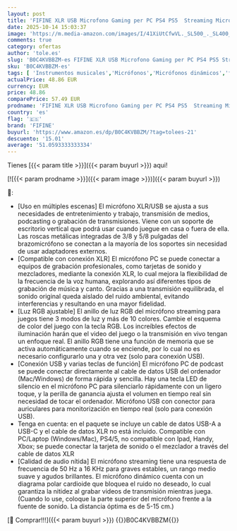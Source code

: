 ```yaml
---
layout: post
title: 'FIFINE XLR USB Microfono Gaming per PC PS4 PS5  Streaming Micrófono de Dinámico per Podcast Studio para Estudio Grabación'
date: 2025-10-14 15:03:37
image: 'https://m.media-amazon.com/images/I/41XiUtCfwVL._SL500_._SL400_.jpg'
comments: true
category: ofertas
author: 'tole.es'
slug: 'B0C4KVBBZM-es FIFINE XLR USB Microfono Gaming per PC PS4 PS5 Streaming...'
sku: 'B0C4KVBBZM-es'
tags: [ 'Instrumentos musicales','Micrófonos','Micrófonos dinámicos','fifine','ps4','ps5','🇪🇸', ]
actualPrice: 48.86 EUR
currency: EUR
price: 48.86
comparePrice: 57.49 EUR
prodname: 'FIFINE XLR USB Microfono Gaming per PC PS4 PS5  Streaming Micrófono de Dinámico per Podcast Studio para Estudio Grabación'
country: 'es'
flag: '🇪🇸'
brand: 'FIFINE'
buyurl: 'https://www.amazon.es/dp/B0C4KVBBZM/?tag=tolees-21'
descuento: '15.01'
average: '51.0593333333334'
---
```


Tienes [{{< param title >}}]({{< param buyurl >}}) aqui!

[![{{< param prodname >}}]({{< param image >}})]({{< param buyurl >}})

🔎:

- [Uso en múltiples escenas] El micrófono XLR/USB se ajusta a sus necesidades de entretenimiento y trabajo, transmisión de medios, podcasting o grabación de transmisiones. Viene con un soporte de escritorio vertical que podrá usar cuando juegue en casa o fuera de ella. Las roscas metálicas integradas de 3/8 y 5/8 pulgadas del brazomicrófono se conectan a la mayoría de los soportes sin necesidad de usar adaptadores externos.
- [Compatible con conexión XLR] El micrófono PC se puede conectar a equipos de grabación profesionales, como tarjetas de sonido y mezcladores, mediante la conexión XLR, lo cual mejora la flexibilidad de la frecuencia de la voz humana, explorando así diferentes tipos de grabación de música y canto. Gracias a una transmisión equilibrada, el sonido original queda aislado del ruido ambiental, evitando interferencias y resultando en una mayor fidelidad.
- [Luz RGB ajustable] El anillo de luz RGB del micrófono streaming para juegos tiene 3 modos de luz y más de 10 colores. Cambie el esquema de color del juego con la tecla RGB. Los increíbles efectos de iluminación harán que el video del juego o la transmisión en vivo tengan un enfoque real. El anillo RGB tiene una función de memoria que se activa automáticamente cuando se enciende, por lo cual no es necesario configurarlo una y otra vez (solo para conexión USB).
- [Conexión USB y varias teclas de función] El micrófono PC de podcast se puede conectar directamente al cable de datos USB del ordenador (Mac/Windows) de forma rápida y sencilla. Hay una tecla LED de silencio en el micrófono PC para silenciarlo rápidamente con un ligero toque, y la perilla de ganancia ajusta el volumen en tiempo real sin necesidad de tocar el ordenador. Micrófono USB con conector para auriculares para monitorización en tiempo real (solo para conexión USB).
- Tenga en cuenta: en el paquete se incluye un cable de datos USB-A a USB-C y el cable de datos XLR no está incluido. Compatible con PC/Laptop (Windows/Mac), PS4/5, no compatible con Ipad, Handy, Xbox; se puede conectar la tarjeta de sonido o el mezclador a través del cable de datos XLR
- [Calidad de audio nítida] El micrófono streaming tiene una respuesta de frecuencia de 50 Hz a 16 KHz para graves estables, un rango medio suave y agudos brillantes. El micrófono dinámico cuenta con un diagrama polar cardioide que bloquea el ruido no deseado, lo cual garantiza la nitidez al grabar videos de transmisión mientras juega. (Cuando lo use, coloque la parte superior del micrófono frente a la fuente de sonido. La distancia óptima es de 5-15 cm.)

[🛒 Comprar!!!]({{< param buyurl >}})
{{<world>}}B0C4KVBBZM{{</world>}}

